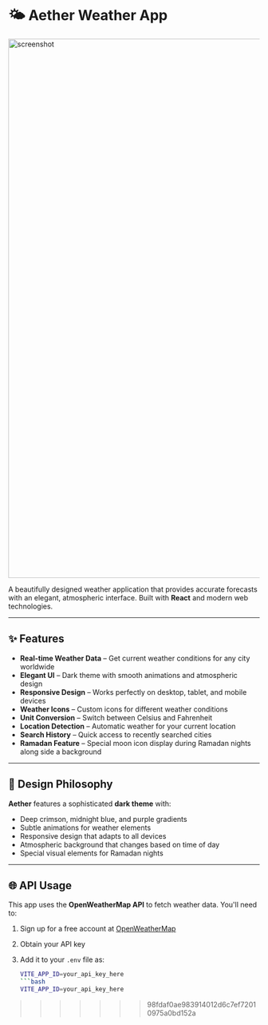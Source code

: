 # 🌤️ Aether Weather App


<img width="1919" height="1079" alt="screenshot" src="https://github.com/user-attachments/assets/48f0453c-5b4a-4777-bc6c-692609b49ba4" />


A beautifully designed weather application that provides accurate forecasts with an elegant, atmospheric interface. Built with **React** and modern web technologies.

---

## ✨ Features

- **Real-time Weather Data** – Get current weather conditions for any city worldwide  
- **Elegant UI** – Dark theme with smooth animations and atmospheric design  
- **Responsive Design** – Works perfectly on desktop, tablet, and mobile devices  
- **Weather Icons** – Custom icons for different weather conditions  
- **Unit Conversion** – Switch between Celsius and Fahrenheit  
- **Location Detection** – Automatic weather for your current location  
- **Search History** – Quick access to recently searched cities  
- **Ramadan Feature** – Special moon icon display during Ramadan nights along side a background 

---

## 🎨 Design Philosophy

**Aether** features a sophisticated **dark theme** with:

- Deep crimson, midnight blue, and purple gradients  
- Subtle animations for weather elements  
- Responsive design that adapts to all devices  
- Atmospheric background that changes based on time of day  
- Special visual elements for Ramadan nights  

---

## 🌐 API Usage

This app uses the **OpenWeatherMap API** to fetch weather data. You'll need to:

1. Sign up for a free account at [OpenWeatherMap](https://openweathermap.org/)  
2. Obtain your API key  
3. Add it to your `.env` file as:  

   ```bash
   VITE_APP_ID=your_api_key_here
   ```bash
   VITE_APP_ID=your_api_key_here

>>>>>>> 98fdaf0ae983914012d6c7ef72010975a0bd152a
